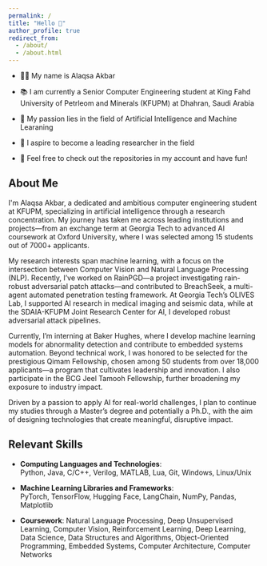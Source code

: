 ```yaml
---
permalink: /
title: "Hello 👋"
author_profile: true
redirect_from: 
  - /about/
  - /about.html
---
```


- 👦🏻 My name is Alaqsa Akbar

- 📚 I am currently a Senior Computer Engineering student at King Fahd University of Petrleom and Minerals (KFUPM) at Dhahran, Saudi Arabia

- 🤖 My passion lies in the field of Artificial Intelligence and Machine Learaning

- ‍🔬 I aspire to become a leading researcher in the field

- 🎉 Feel free to check out the repositories in my account and have fun!


## About Me
I'm Alaqsa Akbar, a dedicated and ambitious computer engineering student at KFUPM, specializing in artificial intelligence through a research concentration. My journey has taken me across leading institutions and projects—from an exchange term at Georgia Tech to advanced AI coursework at Oxford University, where I was selected among 15 students out of 7000+ applicants.

My research interests span machine learning, with a focus on the intersection between Computer Vision and Natural Language Processing (NLP). Recently, I’ve worked on RainPGD—a project investigating rain-robust adversarial patch attacks—and contributed to BreachSeek, a multi-agent automated penetration testing framework. At Georgia Tech’s OLIVES Lab, I supported AI research in medical imaging and seismic data, while at the SDAIA-KFUPM Joint Research Center for AI, I developed robust adversarial attack pipelines.

Currently, I’m interning at Baker Hughes, where I develop machine learning models for abnormality detection and contribute to embedded systems automation. Beyond technical work, I was honored to be selected for the prestigious Qimam Fellowship, chosen among 50 students from over 18,000 applicants—a program that cultivates leadership and innovation. I also participate in the BCG Jeel Tamooh Fellowship, further broadening my exposure to industry impact.

Driven by a passion to apply AI for real-world challenges, I plan to continue my studies through a Master’s degree and potentially a Ph.D., with the aim of designing technologies that create meaningful, disruptive impact.

## Relevant Skills
- **Computing Languages and Technologies**:  
  Python, Java, C/C++, Verilog, MATLAB, Lua, Git, Windows, Linux/Unix

- **Machine Learning Libraries and Frameworks**:  
  PyTorch, TensorFlow, Hugging Face, LangChain, NumPy, Pandas, Matplotlib

- **Coursework**:
  Natural Language Processing, Deep Unsupervised Learning, Computer Vision, Reinforcement Learning, Deep Learning, Data Science, Data Structures and Algorithms, Object-Oriented Programming, Embedded Systems, Computer Architecture, Computer Networks